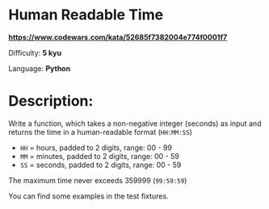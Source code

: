# Human Readable Time

**<https://www.codewars.com/kata/52685f7382004e774f0001f7>**

Difficulty: **5 kyu**

Language: **Python**

# Description:

Write a function, which takes a non-negative integer (seconds) as input and returns the time in a human-readable format (`HH:MM:SS`)


* `HH` = hours, padded to 2 digits, range: 00 - 99
* `MM` = minutes, padded to 2 digits, range: 00 - 59
* `SS` = seconds, padded to 2 digits, range: 00 - 59


The maximum time never exceeds 359999 (`99:59:59`)


You can find some examples in the test fixtures.



